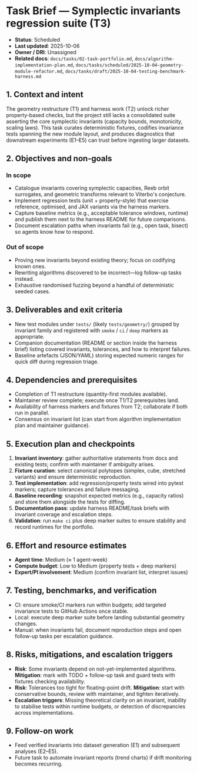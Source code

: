 # Task Brief — Symplectic invariants regression suite (T3)

- **Status**: Scheduled
- **Last updated**: 2025-10-06
- **Owner / DRI**: Unassigned
- **Related docs**: `docs/tasks/02-task-portfolio.md`, `docs/algorithm-implementation-plan.md`,
  `docs/tasks/scheduled/2025-10-04-geometry-module-refactor.md`,
  `docs/tasks/draft/2025-10-04-testing-benchmark-harness.md`

## 1. Context and intent
The geometry restructure (T1) and harness work (T2) unlock richer property-based
checks, but the project still lacks a consolidated suite asserting the core
symplectic invariants (capacity bounds, monotonicity, scaling laws). This task
curates deterministic fixtures, codifies invariance tests spanning the new
module layout, and produces diagnostics that downstream experiments (E1–E5) can
trust before ingesting larger datasets.

## 2. Objectives and non-goals

### In scope
- Catalogue invariants covering symplectic capacities, Reeb orbit surrogates,
  and geometric transforms relevant to Viterbo's conjecture.
- Implement regression tests (unit + property-style) that exercise reference,
  optimised, and JAX variants via the harness markers.
- Capture baseline metrics (e.g., acceptable tolerance windows, runtime) and
  publish them next to the harness README for future comparisons.
- Document escalation paths when invariants fail (e.g., open task, bisect) so
  agents know how to respond.

### Out of scope
- Proving new invariants beyond existing theory; focus on codifying known ones.
- Rewriting algorithms discovered to be incorrect—log follow-up tasks instead.
- Exhaustive randomised fuzzing beyond a handful of deterministic seeded cases.

## 3. Deliverables and exit criteria
- New test modules under `tests/` (likely `tests/geometry/`) grouped by invariant
  family and registered with `smoke` / `ci` / `deep` markers as appropriate.
- Companion documentation (README or section inside the harness brief) listing
  covered invariants, tolerances, and how to interpret failures.
- Baseline artefacts (JSON/YAML) storing expected numeric ranges for quick diff
  during regression triage.

## 4. Dependencies and prerequisites
- Completion of T1 restructure (quantity-first modules available).
- Maintainer review complete; execute once T1/T2 prerequisites land.
- Availability of harness markers and fixtures from T2; collaborate if both run
  in parallel.
- Consensus on invariant list (can start from algorithm implementation plan and
  maintainer guidance).

## 5. Execution plan and checkpoints
1. **Invariant inventory**: gather authoritative statements from docs and
   existing tests; confirm with maintainer if ambiguity arises.
2. **Fixture curation**: select canonical polytopes (simplex, cube, stretched
   variants) and ensure deterministic reproduction.
3. **Test implementation**: add regression/property tests wired into pytest
   markers; capture tolerances and failure messaging.
4. **Baseline recording**: snapshot expected metrics (e.g., capacity ratios) and
   store them alongside the tests for diffing.
5. **Documentation pass**: update harness README/task briefs with invariant
   coverage and escalation steps.
6. **Validation**: run `make ci` plus deep marker suites to ensure stability and
   record runtimes for the portfolio.

## 6. Effort and resource estimates
- **Agent time**: Medium (≈ 1 agent-week)
- **Compute budget**: Low to Medium (property tests + deep markers)
- **Expert/PI involvement**: Medium (confirm invariant list, interpret issues)

## 7. Testing, benchmarks, and verification
- CI: ensure smoke/CI markers run within budgets; add targeted invariance tests
  to GitHub Actions once stable.
- Local: execute deep marker suite before landing substantial geometry changes.
- Manual: when invariants fail, document reproduction steps and open follow-up
  tasks per escalation guidance.

## 8. Risks, mitigations, and escalation triggers
- **Risk**: Some invariants depend on not-yet-implemented algorithms. **Mitigation**:
  mark with TODO + follow-up task and guard tests with fixtures checking availability.
- **Risk**: Tolerances too tight for floating-point drift. **Mitigation**: start
  with conservative bounds, review with maintainer, and tighten iteratively.
- **Escalation triggers**: Missing theoretical clarity on an invariant, inability
  to stabilise tests within runtime budgets, or detection of discrepancies across
  implementations.

## 9. Follow-on work
- Feed verified invariants into dataset generation (E1) and subsequent analyses
  (E2–E5).
- Future task to automate invariant reports (trend charts) if drift monitoring
  becomes recurring.

